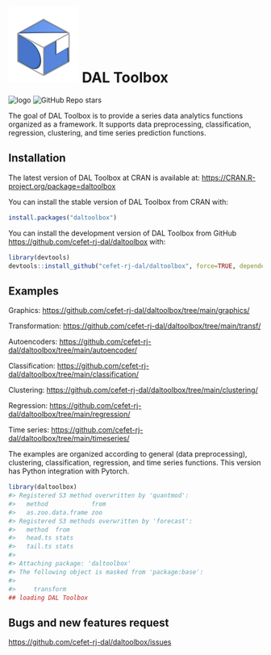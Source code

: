 
<!-- README.md is generated from README.Rmd. Please edit that file -->

# <img src='https://raw.githubusercontent.com/cefet-rj-dal/daltoolbox/master/inst/logo.png' alt='Logo do pacote DAL Toolbox' align='centre' height='150' width='139'/> DAL Toolbox

<!-- badges: start -->

![logo](https://img.shields.io/github/stars/cefet-rj-dal/daltoolbox?logo=Github)
![GitHub Repo stars](https://cranlogs.r-pkg.org/badges/daltoolbox)
<!-- badges: end -->

The goal of DAL Toolbox is to provide a series data analytics functions
organized as a framework. It supports data preprocessing,
classification, regression, clustering, and time series prediction
functions.

## Installation

The latest version of DAL Toolbox at CRAN is available at:
<https://CRAN.R-project.org/package=daltoolbox>

You can install the stable version of DAL Toolbox from CRAN with:

``` r
install.packages("daltoolbox")
```

You can install the development version of DAL Toolbox from GitHub
<https://github.com/cefet-rj-dal/daltoolbox> with:

``` r
library(devtools)
devtools::install_github("cefet-rj-dal/daltoolbox", force=TRUE, dependencies=FALSE, upgrade="never")
```

## Examples

Graphics:
<https://github.com/cefet-rj-dal/daltoolbox/tree/main/graphics/>

Transformation:
<https://github.com/cefet-rj-dal/daltoolbox/tree/main/transf/>

Autoencoders:
<https://github.com/cefet-rj-dal/daltoolbox/tree/main/autoencoder/>

Classification:
<https://github.com/cefet-rj-dal/daltoolbox/tree/main/classification/>

Clustering:
<https://github.com/cefet-rj-dal/daltoolbox/tree/main/clustering/>

Regression:
<https://github.com/cefet-rj-dal/daltoolbox/tree/main/regression/>

Time series:
<https://github.com/cefet-rj-dal/daltoolbox/tree/main/timeseries/>

The examples are organized according to general (data preprocessing),
clustering, classification, regression, and time series functions. This
version has Python integration with Pytorch.

``` r
library(daltoolbox)
#> Registered S3 method overwritten by 'quantmod':
#>   method            from
#>   as.zoo.data.frame zoo
#> Registered S3 methods overwritten by 'forecast':
#>   method  from 
#>   head.ts stats
#>   tail.ts stats
#> 
#> Attaching package: 'daltoolbox'
#> The following object is masked from 'package:base':
#> 
#>     transform
## loading DAL Toolbox
```

## Bugs and new features request

<https://github.com/cefet-rj-dal/daltoolbox/issues>
